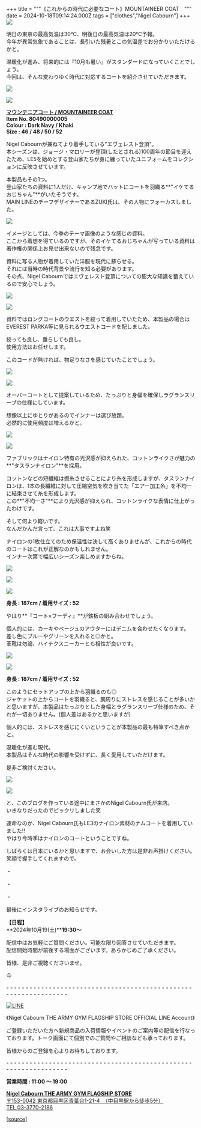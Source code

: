 +++
title = """《これからの時代に必要なコート》MOUNTAINEER COAT　"""
date = 2024-10-18T09:14:24.000Z
tags = ["clothes","Nigel Cabourn"]
+++
![](https://cdn.shopify.com/s/files/1/0094/9295/5196/files/IMG_6898_2761fbc7-24b3-4da7-876c-00ed9cec9469_480x480.jpg?v=1729211290)

明日の東京の最高気温は30℃、明後日の最高気温は20℃予報。  
今年が異常気象であることは、長引いた残暑とこの気温差でお分かりいただけるかと。

温暖化が進み、将来的には『10月も暑い』がスタンダードになっていくことでしょう。  
今回は、そんな変わりゆく時代に対応するコートを紹介させていただきます。

![](https://cdn.shopify.com/s/files/1/0094/9295/5196/files/IMG_7430_5e996510-8542-4832-abf7-811dc3aec61e_480x480.jpg?v=1729232951)

![](https://cdn.shopify.com/s/files/1/0094/9295/5196/files/IMG_7438_bec22001-6e4e-46ef-b529-f167c4fd65c0_480x480.jpg?v=1729232951)

[**マウンテニアコート / MOUNTAINEER COAT**](https://cabourn.jp/products/80490000005?_pos=7&_sid=e746046a0&_ss=r "ナイジェルケーボン　コート")  
**Item No. 80490000005**  
**Colour : Dark Navy / Khaki**  
**Size : 46 / 48 / 50 / 52**

Nigel Cabournが兼ねてより着手している"エヴェレスト登頂"。  
本シーズンは、ジョージ・マロリーが登頂(したとされる)100周年の節目を迎えたため、LE5を始めとする登山家たちが身に纏っていたユニフォームをコレクションに反映させています。

本製品もその1つ。  
登山家たちの資料に1人だけ、キャンプ地でハットにコートを羽織る**"イケてるおじちゃん"**がいたそうです。  
MAIN LINEのチーフデザイナーであるZUKI氏は、その人物にフォーカスしました。

![](https://cdn.shopify.com/s/files/1/0094/9295/5196/files/AW24_4_480x480.png?v=1729235151)

イメージとしては、今季のテーマ画像のような感じの資料。  
ここから着想を得ているのですが、そのイケてるおじちゃんが写っている資料は著作権の関係上お見せ出来ないので残念です。

資料に写る人物が着用していた洋服を現代に蘇らせる。  
それには当時の時代背景や流行を知る必要があります。  
その点、Nigel Cabournではエヴェレスト登頂についての膨大な知識を蓄えているので安心でしょう。

![](https://cdn.shopify.com/s/files/1/0094/9295/5196/files/IMG_3147_c0bf4399-41ef-4d6d-b8c5-a7e0c6bc5654_480x480.jpg?v=1729235264)

![](https://cdn.shopify.com/s/files/1/0094/9295/5196/files/IMG_7204_d678d3df-eaca-4e2e-80c0-ab877a9055a4_480x480.jpg?v=1729235181)

資料ではロングコートのウエストを絞って着用していたため、本製品の場合はEVEREST PARKA等に見られるウエストコードを配しました。

絞っても良し、垂らしても良し。  
使用方法はお任せします。

このコードが無ければ、物足りなさを感じていたことでしょう。

![](https://cdn.shopify.com/s/files/1/0094/9295/5196/files/IMG_7242_480x480.jpg?v=1729235474)

![](https://cdn.shopify.com/s/files/1/0094/9295/5196/files/FullSizeRender_8ffa9171-d302-4160-b9e8-bd1e28a622a3_480x480.jpg?v=1729235474)

オーバーコートとして提案しているため、たっぷりと身幅を確保しラグランスリーブの仕様にしています。

想像以上にゆとりがあるのでインナーは選び放題。  
必然的に使用頻度は増えるかと。

![](https://cdn.shopify.com/s/files/1/0094/9295/5196/files/IMG_6890_2290c17a-b898-44a4-8421-d69bd8334fab_480x480.jpg?v=1729212410)

![](https://cdn.shopify.com/s/files/1/0094/9295/5196/files/IMG_3033_270dbfdc-bddd-4b2d-a4d1-b1d91d78de91_480x480.jpg?v=1729238673)

ファブリックはナイロン特有の光沢感が抑えられた、コットンライクさが魅力の**"タスランナイロン"**を採用。  

コットンなどの短繊維は撚糸させることにより糸を形成しますが、タスランナイロンは、1本の長繊維に対して圧縮空気を吹き当てた「エアー加工糸」を不均一に結束させて糸を形成します。  
この**"不均一さ"**により光沢感が抑えられ、コットンライクな表情に仕上がったわけです。

そして何より軽いです。  
なんだかんだ言って、これは大事ですよね笑

ナイロンの1枚仕立てのため保温性は決して高くありませんが、これからの時代のコートはこれが正解なのかもしれません。  
インナー次第で幅広いシーズン楽しめますからね。

![](https://cdn.shopify.com/s/files/1/0094/9295/5196/files/FullSizeRender_4b86ae8c-37e7-4754-b9ee-736656639399_480x480.jpg?v=1729212293)

![](https://cdn.shopify.com/s/files/1/0094/9295/5196/files/FullSizeRender_153a0c5e-3e11-4ee8-8bb0-bee009406b98_480x480.jpg?v=1729212296)

![](https://cdn.shopify.com/s/files/1/0094/9295/5196/files/IMG_6950_696a372a-27b8-4379-afb7-da46a0c336d4_480x480.jpg?v=1729212292)

**身長 : 187cm / 着用サイズ : 52**

やはり**『コート×フーディ』**が鉄板の組み合わせでしょう。

個人的には、カーキやベージュのアウターにはデニムを合わせたくなります。  
差し色にブルーやグリーンを入れると◎かと。  
革靴は勿論、ハイテクスニーカーとも相性が良いです。

![](https://cdn.shopify.com/s/files/1/0094/9295/5196/files/FullSizeRender_a031df2c-51d4-49a3-a183-903185783fc5_480x480.jpg?v=1729233054)

![](https://cdn.shopify.com/s/files/1/0094/9295/5196/files/IMG_7279_9e1fee61-6fe7-431f-8adb-7f3b0efa7c07_480x480.jpg?v=1729233053)

**身長 : 187cm / 着用サイズ : 52**

このようにセットアップの上から羽織るのも◎  
ジャケットの上からコートを羽織ると、腕周りにストレスを感じることが多いかと思いますが、本製品はたっぷりとした身幅とラグランスリーブ仕様のため、それが一切ありません。(個人差はあるかと思いますが)

個人的には、ストレスを感じにくいということが本製品の最も特筆すべき点かと。

温暖化が進む現代。  
本製品はそんな時代の影響を受けずに、長く愛用していただけます。

是非ご検討ください。

![](https://cdn.shopify.com/s/files/1/0094/9295/5196/files/IMG_7471_f88c4ac3-1660-4224-861d-20276f965ba9_480x480.jpg?v=1729241904)

![](https://cdn.shopify.com/s/files/1/0094/9295/5196/files/IMG_7463_40f52bd0-c19c-4b79-a543-b46a28fc1d1d_480x480.jpg?v=1729241903)

と、このブログを作っている途中にまさかのNigel Cabourn氏が来店。  
いきなりだったのでビックリしました笑

運命なのか、Nigel Cabourn氏もLE3のナイロン素材のナムコートを着用していました!!  
やはり今時季はナイロンのコートということですね。

しばらくは日本にいるかと思いますで、お会いした方は是非お声掛けください。  
笑顔で握手してくれますので。

・

・

・

最後にインスタライブのお知らせです。

**【日程】**  
**2024年10月19(土)****19:30～**

配信中はお気軽にご質問ください。可能な限り回答させていただきます。   
配信開始時間が前後する場面がございます。あらかじめご了承ください。

皆様、是非ご視聴くださいませ。

今

\- - - - - - - - - - - - - - - - - - - - - - - - - - - - - - - - - - - - - - - - - - - - - - - - - - - - - - - - - - - - - - - -  

[![LINE](https://cdn.shopify.com/s/files/1/0094/9295/5196/files/ja_600x600.png?v=1631941030)](https://lin.ee/NpdpRpF)

《Nigel Cabourn THE ARMY GYM FLAGSHIP STORE OFFICIAL LINE Account》

ご登録いただいた方へ新規商品の入荷情報やイベントのご案内等の配信を行なっております。トーク画面にて個別でのご質問やご相談なども承っております。

皆様からのご登録を心よりお待ちしております。

\- - - - - - - - - - - - - - - - - - - - - - - - - - - - - - - - - - - - - - - - - - - - - - - - - - - - - - - - - - - - - - - - 

**営業時間 : 11:00 〜 19:00**

[**Nigel Cabourn THE ARMY GYM FLAGSHIP STORE**](https://cabourn.jp/pages/flagship)  
[〒153-0042 東京都目黒区青葉台1-21-4　（中目黒駅から徒歩5分）](https://cabourn.jp/pages/flagship)  
[TEL 03-3770-2186](https://cabourn.jp/pages/flagship)

[[source]](https://cabourn.jp/blogs/shop-info/flagship20241018)
